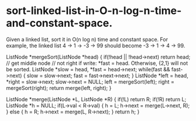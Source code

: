 # sort-linked-list-in-O-n-log-n-time-and-constant-space.
Given a linked list, sort it in O(n log n) time and constant space.  For example, the linked list 4 -> 1 -> -3 -> 99 should become -3 -> 1 -> 4 -> 99.

ListNode *mergeSort(ListNode *head) {
    if(!head || !head->next) return head;
    // get middle node
    // not right if write: *fast = head. Otherwise, {2,1} will not be sorted.
    ListNode *slow = head, *fast = head->next; 
    while(fast && fast->next) {
        slow = slow->next;
        fast = fast->next->next;
    }
    ListNode *left = head, *right = slow->next;
    slow->next = NULL;
    left = mergeSort(left);
    right = mergeSort(right);
    return merge(left, right);
}

ListNode *merge(ListNode *L, ListNode *R) {
    if(!L) return R;
    if(!R) return L;
    ListNode *h = NULL;
    if(L->val < R->val) {
        h = L;
        h->next = merge(L->next, R);
    } else {
        h = R;
        h->next = merge(L, R->next);
    }
    return h;
}
